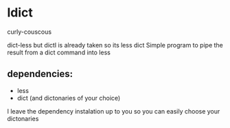 # ldict 
 curly-couscous

dict-less but dictl is already taken so its less dict
Simple program to pipe the result from a dict command into less

## dependencies:
* less
* dict (and dictonaries of your choice)

I leave the dependency instalation up to you so you can easily choose your dictonaries
